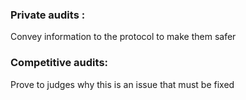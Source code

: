 ### Private audits : 
Convey information to the protocol to make them safer

### Competitive audits:
Prove to judges why this is an issue that must be fixed